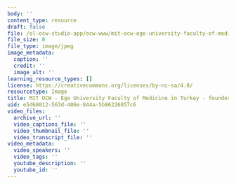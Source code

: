 ```yaml
---
body: ''
content_type: resource
draft: false
file: /ol-ocw-studio-app/ocw-www/mit-ocw-ege-university-faculty-of-medicine-in-turkey-founders.jpg
file_size: 0
file_type: image/jpeg
image_metadata:
  caption: ''
  credit: ''
  image_alt: ''
learning_resource_types: []
license: https://creativecommons.org/licenses/by-nc-sa/4.0/
resourcetype: Image
title: MIT OCW - Ege University Faculty of Medicine in Turkey - founders.jpg
uid: e5d68012-563d-406e-844a-5b86226857c6
video_files:
  archive_url: ''
  video_captions_file: ''
  video_thumbnail_file: ''
  video_transcript_file: ''
video_metadata:
  video_speakers: ''
  video_tags: ''
  youtube_description: ''
  youtube_id: ''
---
```


